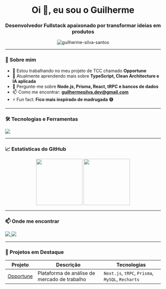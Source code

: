 ﻿<h1 align="center">Oi 👋, eu sou o Guilherme</h1>
<h3 align="center">Desenvolvedor Fullstack apaixonado por transformar ideias em produtos</h3>

<p align="center">
  <img src="https://komarev.com/ghpvc/?username=guilherme-silva-santos&label=Profile%20views&color=0e75b6&style=flat" alt="guilherme-silva-santos" />
</p>

---

### 🚀 Sobre mim

- 🔭 Estou trabalhando no meu projeto de TCC chamado **Opportune**
- 🌱 Atualmente aprendendo mais sobre **TypeScript, Clean Architecture e IA aplicada**
- 💬 Pergunte-me sobre **Node.js, Prisma, React, tRPC e bancos de dados**
- 📫 Como me encontrar: **guilhermesilva.dev@gmail.com**
- ⚡ Fun fact: **Fico mais inspirado de madrugada 😅**

---

### 🛠️ Tecnologias e Ferramentas

<p>
  <img src="https://skillicons.dev/icons?i=ts,nodejs,nextjs,react,prisma,mysql,docker,git,vscode,linux" />
</p>

---

### 📈 Estatísticas do GitHub

<p align="center">
  <img height="150em" src="https://github-readme-stats.vercel.app/api?username=guilherme-silva-santos&show_icons=true&theme=radical" />
  <img height="150em" src="https://github-readme-stats.vercel.app/api/top-langs/?username=guilherme-silva-santos&layout=compact&theme=radical" />
</p>

---

### 📫 Onde me encontrar

<p align="left">
  <a href="https://linkedin.com/in/guilhermefrigsdev/" target="_blank">
    <img src="https://img.shields.io/badge/-LinkedIn-%230077B5?style=for-the-badge&logo=linkedin&logoColor=white"/>
  </a>
  <a href="mailto:guilhermesilva.dev@gmail.com">
    <img src="https://img.shields.io/badge/-Gmail-%2312100E?style=for-the-badge&logo=gmail&logoColor=white"/>
  </a>
</p>

---

### 🧠 Projetos em Destaque

| Projeto | Descrição | Tecnologias |
|--------|-----------|-------------|
| [Opportune](https://github.com/guilherme-silva-santos/opportune) | Plataforma de análise de mercado de trabalho | `Next.js`, `tRPC`, `Prisma`, `MySQL`, `Recharts` |
